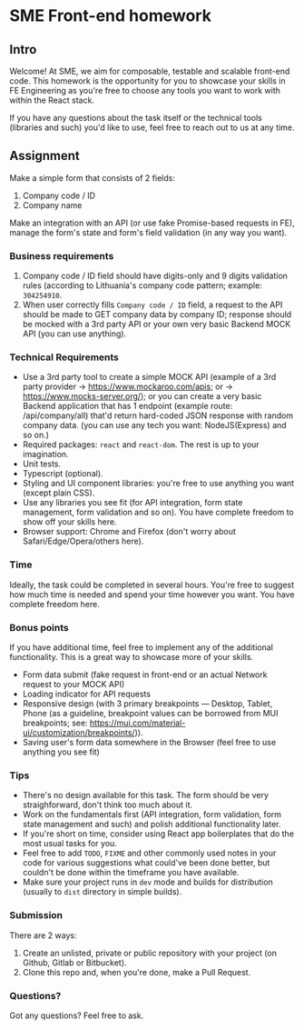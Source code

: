 # SME Front-end homework

## Intro

Welcome! At SME, we aim for composable, testable and scalable front-end code. This homework is the opportunity for you to showcase your skills in FE Engineering as you're free to choose any tools you want to work with within the React stack.

If you have any questions about the task itself or the technical tools (libraries and such) you'd like to use, feel free to reach out to us at any time.

## Assignment

Make a simple form that consists of 2 fields:
1. Company code / ID
2. Company name

Make an integration with an API (or use fake Promise-based requests in FE), manage the form's state and form's field validation (in any way you want).

### Business requirements
1. Company code / ID field should have digits-only and 9 digits validation rules (according to Lithuania's company code pattern; example: `304254910`.
2. When user correctly fills `Company code / ID` field, a request to the API should be made to GET company data by company ID; response should be mocked with a 3rd party API or your own very basic Backend MOCK API (you can use anything).

### Technical Requirements
* Use a 3rd party tool to create a simple MOCK API (example of a 3rd party provider -> https://www.mockaroo.com/apis; or -> https://www.mocks-server.org/); or you can create a very basic Backend application that has 1 endpoint (example route: /api/company/all) that'd return hard-coded JSON response with random company data. (you can use any tech you want: NodeJS(Express) and so on.)
* Required packages: `react` and `react-dom`. The rest is up to your imagination.
* Unit tests.
* Typescript (optional).
* Styling and UI component libraries: you're free to use anything you want (except plain CSS).
* Use any libraries you see fit (for API integration, form state management, form validation and so on). You have complete freedom to show off your skills here.
* Browser support: Chrome and Firefox (don't worry about Safari/Edge/Opera/others here).

### Time
Ideally, the task could be completed in several hours. You're free to suggest how much time is needed and spend your time however you want. You have complete freedom here.


### Bonus points

If you have additional time, feel free to implement any of the additional functionality. This is a great way to showcase more of your skills.

* Form data submit (fake request in front-end or an actual Network request to your MOCK API)
* Loading indicator for API requests
* Responsive design (with 3 primary breakpoints — Desktop, Tablet, Phone (as a guideline, breakpoint values can be borrowed from MUI breakpoints; see: https://mui.com/material-ui/customization/breakpoints/)).
* Saving user's form data somewhere in the Browser (feel free to use anything you see fit)

### Tips
* There's no design available for this task. The form should be very straighforward, don't think too much about it.
* Work on the fundamentals first (API integration, form validation, form state management and such) and polish additional functionality later.
* If you're short on time, consider using React app boilerplates that do the most usual tasks for you.
* Feel free to add `TODO`, `FIXME` and other commonly used notes in your code for various suggestions what could've been done better, but couldn't be done within the timeframe you have available.
* Make sure your project runs in `dev` mode and builds for distribution (usually to `dist` directory in simple builds).

### Submission
There are 2 ways:

1. Create an unlisted, private or public repository with your project (on Github, Gitlab or Bitbucket).
2. Clone this repo and, when you're done, make a Pull Request.

### Questions?

Got any questions? Feel free to ask.
